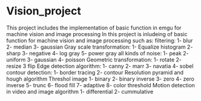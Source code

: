 Vision_project
==============

This project includes the implementation of basic function in emgu for machine vision and image processing
In this project is inludeing of basic function for machine vision and image processing such as:
filtering:
1- blur
2- median
3- gaussian
Gray scale transformation:
1- Equalize histogram
2- sharp
3- negative
4- log gray
5- power gray
all kinds of noise:
1- peak
2- uniform
3- gaussian
4- poisson
Geometric transformation:
1- rotate
2- resize
3 flip
Edge detection algorithm:
1- canny
2- marr
3- navatia
4- sobel
contour detection:
1- border tracing
2- contour
Resolution pyramid and hough algorithm
Threshol image
1- binary 
2- binary inverse
3- zero
4- zero inverse
5- trunc
6- flood fill
7- adaptive 
8- color threshold
Motion detection in video and image algorithm
1- differential
2- cummulative
